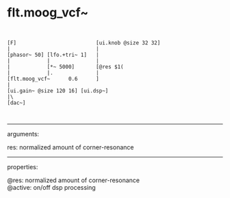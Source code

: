 # flt.moog_vcf~

```


[F]                          [ui.knob @size 32 32]
|                            |
[phasor~ 50] [lfo.+tri~ 1]   |
|            |               |
|            [*~ 5000]       [@res $1(
|            |.              |
[flt.moog_vcf~      0.6      ]
|
[ui.gain~ @size 120 16] [ui.dsp~]
|\
[dac~]

            
```
---
arguments:

res: normalized amount of
            corner-resonance<br>

---
properties:

@res: normalized
            amount of corner-resonance<br>
@active: on/off dsp
            processing<br>

